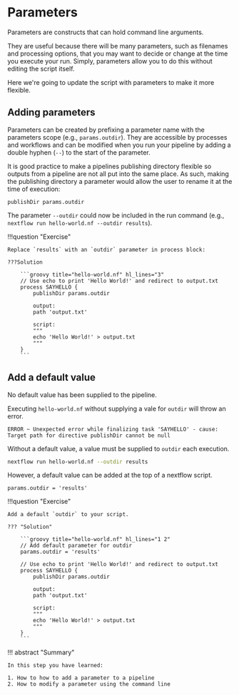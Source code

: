 # Parameters

Parameters are constructs that can hold command line arguments.

They are useful because there will be many parameters, such as filenames and processing options, that you may want to decide or change at the time you execute your run. Simply, parameters allow you to do this without editing the script itself.

Here we're going to update the script with parameters to make it more flexible.

## Adding parameters

Parameters can be created by prefixing a parameter name with the parameters scope (e.g., `params.outdir`). They are accessible by processes and workflows and can be modified when you run your pipeline by adding a double hyphen (`--`) to the start of the parameter.

It is good practice to make a pipelines publishing directory flexible so outputs from a pipeline are not all put into the same place. As such, making the publishing directory a parameter would allow the user to rename it at the time of execution: 

```
publishDir params.outdir
```

The parameter `--outdir` could now be included in the run command (e.g., `nextflow run hello-world.nf --outdir results`).

!!!question "Exercise"

    Replace `results` with an `outdir` parameter in process block:

    ???Solution

        ```groovy title="hello-world.nf" hl_lines="3"
        // Use echo to print 'Hello World!' and redirect to output.txt
        process SAYHELLO {
            publishDir params.outdir

            output: 
            path 'output.txt'
            
            script:
            """
            echo 'Hello World!' > output.txt
            """
        }
        ```

## Add a default value

No default value has been supplied to the pipeline.

Executing `hello-world.nf` without supplying a vale for `outdir` will throw an error.

```console
ERROR ~ Unexpected error while finalizing task 'SAYHELLO' - cause: Target path for directive publishDir cannot be null
```

Without a default value, a value must be supplied to `outdir` each execution.

```bash
nextflow run hello-world.nf --outdir results
```

However, a default value can be added at the top of a nextflow script.

```
params.outdir = 'results'
```

!!!question "Exercise"

    Add a default `outdir` to your script.

    ??? "Solution"

        ```groovy title="hello-world.nf" hl_lines="1 2"
        // Add default parameter for outdir
        params.outdir = 'results'

        // Use echo to print 'Hello World!' and redirect to output.txt
        process SAYHELLO {
            publishDir params.outdir

            output: 
            path 'output.txt'
            
            script:
            """
            echo 'Hello World!' > output.txt
            """
        }
        ```

!!! abstract "Summary"

    In this step you have learned:  

    1. How to how to add a parameter to a pipeline 
    2. How to modify a parameter using the command line
